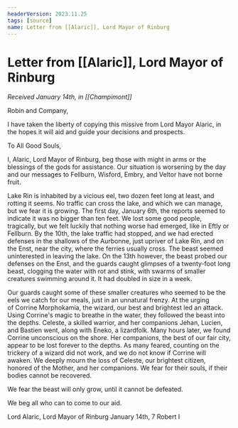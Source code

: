 ```yaml
---
headerVersion: 2023.11.25
tags: [source]
name: Letter from [[Alaric]], Lord Mayor of Rinburg
---
```

# Letter from [[Alaric]], Lord Mayor of Rinburg
_Received January 14th, in [[Champimont]]_

Robin and Company,
 
I have taken the liberty of copying this missive from Lord Mayor Alaric, in the hopes it will aid and guide your decisions and prospects.

To All Good Souls,

I, Alaric, Lord Mayor of Rinburg, beg those with might in arms or the blessings of the gods for assistance. Our situation is worsening by the day and our messages to Fellburn, Wisford, Embry, and Veltor have not borne fruit.

Lake Rin is inhabited by a vicious eel, two dozen feet long at least, and rotting it seems. No traffic can cross the lake, and which we can manage, but we fear it is growing. The first day, January 6th, the reports seemed to indicate it was no bigger than ten feet. We lost some good people, tragically, but we felt luckily that nothing worse had emerged, like in Eftly or Fellburn. By the 10th, the lake traffic had stopped, and we had erected defenses in the shallows of the Aurbonne, just upriver of Lake Rin, and on the Enst, near the city, where the ferries usually cross. The beast seemed uninterested in leaving the lake. On the 13th however, the beast probed our defenses on the Enst, and the guards caught glimpses of a twenty-foot long beast, clogging the water with rot and stink, with swarms of smaller creatures swimming around it. It had doubled in size in a week.

Our guards caught some of these smaller creatures who seemed to be the eels we catch for our meals, just in an unnatural frenzy. At the urging of Corrine Morphokamia, the wizard, our best and brightest led an attack. Using Corrine's magic to breathe in the water, they followed the beast into the depths. Celeste, a skilled warrior, and her companions Jehan, Lucien, and Bastien went, along with Eneko, a lizardfolk. Many hours later, we found Corrine unconscious on the shore. Her companions, the best of our fair city, appear to be lost forever to the depths. As many feared, counting on the trickery of a wizard did not work, and we do not know if Corrine will awaken. We deeply mourn the loss of Celeste, our brightest citizen, honored of the Mother, and her companions. We fear for their souls, if their bodies cannot be recovered.

We fear the beast will only grow, until it cannot be defeated.

We beg all who can to come to our aid.

Lord Alaric, Lord Mayor of Rinburg
January 14th, 7 Robert I